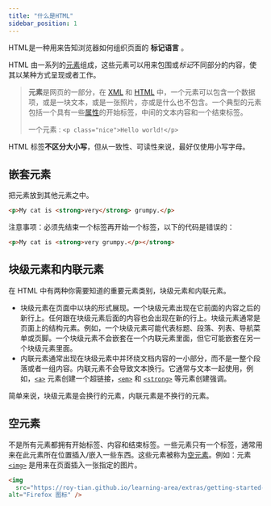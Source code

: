 ```yaml
---
title: "什么是HTML"
sidebar_position: 1
---
```

HTML是一种用来告知浏览器如何组织页面的 **标记语言** 。

HTML 由一系列的[元素](https://developer.mozilla.org/zh-CN/docs/Glossary/Element)组成，这些元素可以用来包围或*标记*不同部分的内容，使其以某种方式呈现或者工作。

> **元素**是网页的一部分，在 [XML](https://developer.mozilla.org/zh-CN/docs/Glossary/XML) 和 [HTML](https://developer.mozilla.org/zh-CN/docs/Glossary/HTML) 中，一个元素可以包含一个数据项，或是一块文本，或是一张照片，亦或是什么也不包含。一个典型的元素包括一个具有一些[属性](https://developer.mozilla.org/zh-CN/docs/Glossary/Attribute)的开始标签，中间的文本内容和一个结束标签。
>
> 一个元素 : `<p class="nice">Hello world!</p>`

HTML 标签**不区分大小写**，但从一致性、可读性来说，最好仅使用小写字母。

## 嵌套元素

把元素放到其他元素之中。

```html
<p>My cat is <strong>very</strong> grumpy.</p>
```

注意事项：必须先结束一个标签再开始一个标签，以下的代码是错误的：

```html
<p>My cat is <strong>very grumpy.</p></strong>
```

## 块级元素和内联元素

在 HTML 中有两种你需要知道的重要元素类别，块级元素和内联元素。

* 块级元素在页面中以块的形式展现。一个块级元素出现在它前面的内容之后的新行上。任何跟在块级元素后面的内容也会出现在新的行上。块级元素通常是页面上的结构元素。例如，一个块级元素可能代表标题、段落、列表、导航菜单或页脚。一个块级元素不会嵌套在一个内联元素里面，但它可能嵌套在另一个块级元素里面。
* 内联元素通常出现在块级元素中并环绕文档内容的一小部分，而不是一整个段落或者一组内容。内联元素不会导致文本换行。它通常与文本一起使用，例如，[`<a>`](https://developer.mozilla.org/zh-CN/docs/Web/HTML/Element/a) 元素创建一个超链接，[`<em>`](https://developer.mozilla.org/zh-CN/docs/Web/HTML/Element/em) 和 [`<strong>`](https://developer.mozilla.org/zh-CN/docs/Web/HTML/Element/strong) 等元素创建强调。

简单来说，块级元素是会换行的元素，内联元素是不换行的元素。

## 空元素

不是所有元素都拥有开始标签、内容和结束标签。一些元素只有一个标签，通常用来在此元素所在位置插入/嵌入一些东西。这些元素被称为[空元素](https://developer.mozilla.org/zh-CN/docs/Glossary/Void_element)。例如：元素 [`<img>`](https://developer.mozilla.org/zh-CN/docs/Web/HTML/Element/img) 是用来在页面插入一张指定的图片。

```html
<img
  src="https://roy-tian.github.io/learning-area/extras/getting-started-web/beginner-html-site/images/firefox-icon.png"
alt="Firefox 图标" />
```
